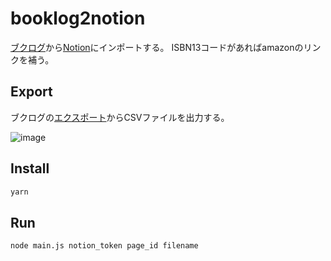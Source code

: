 # booklog2notion

[ブクログ](https://booklog.jp/)から[Notion](https://www.notion.so/ja-jp)にインポートする。
ISBN13コードがあればamazonのリンクを補う。

## Export

ブクログの[エクスポート](https://booklog.jp/export)からCSVファイルを出力する。

![image](https://github.com/seotaro/booklogjp2notion/assets/46148606/c589d595-4ddd-492a-a55a-a7b4983247ac)

## Install

```bash
yarn
```

## Run

```bash
node main.js notion_token page_id filename 
```

